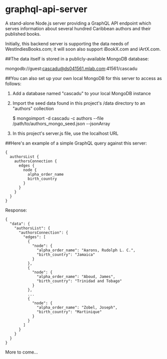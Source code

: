 # graphql-api-server

A stand-alone Node.js server providing a GraphQL API endpoint which serves information about several hundred Caribbean authors and their published books.

Initially, this backend server is supporting the data needs of WestIndiesBooks.com; it will soon also support iBookX.com and iArtX.com.

##The data itself is stored in a publicly-available MongoDB database:

mongodb://guest:cascadu@ds041561.mlab.com:41561/cascadu

##You can also set up your own local MongoDB for this server to access as follows:

1) Add a database named "cascadu" to your local MongoDB instance

2) Import the seed data found in this project's /data directory to an "authors" collection

    $ mongoimport -d cascadu -c authors --file /path/to/authors_mongo_seed.json --jsonArray

3) In this project's server.js file, use the localhost URL


##Here's an example of a simple GraphQL query against this server:

    {
      authorsList {
        authorsConnection {
          edges {
            node {
              alpha_order_name
              birth_country
            }
          }
        }
      }
    }

Response:

    {
      "data": {
        "authorsList": {
          "authorsConnection": {
            "edges": [
              {
                "node": {
                  "alpha_order_name": "Aarons, Rudolph L. C.",
                  "birth_country": "Jamaica"
                }
              },
              {
                "node": {
                  "alpha_order_name": "Aboud, James",
                  "birth_country": "Trinidad and Tobago"
                }
              },
              ...
              {
                "node": {
                  "alpha_order_name": "Zobel, Joseph",
                  "birth_country": "Martinique"
                }
              }
            ]
          }
        }
      }
    }

More to come...